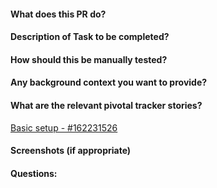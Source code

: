 #### What does this PR do?

#### Description of Task to be completed?

#### How should this be manually tested?

#### Any background context you want to provide?

#### What are the relevant pivotal tracker stories?
[Basic setup - #162231526](https://www.pivotaltracker.com/story/show/162231526)

#### Screenshots (if appropriate)

#### Questions:

